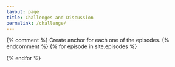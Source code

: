 ```yaml
---
layout: page 
title: Challenges and Discussion
permalink: /challenge/
---
```

<script>
  window.onload = function() {
    var lesson_episodes = [
    {% for episode in site.episodes %}
    "{{ episode.url}}"{% unless forloop.last %},{% endunless %}
    {% endfor %}
    ];
    var xmlHttp = [];  /* Required since we are going to query every episode. */
    for (i=0; i < lesson_episodes.length; i++) {
      xmlHttp[i] = new XMLHttpRequest();
      xmlHttp[i].episode = lesson_episodes[i];  /* To enable use this later. */
      xmlHttp[i].onreadystatechange = function() {
      if (this.readyState == 4 && this.status == 200) {
        var article_here = document.getElementById(this.episode);
        var parser = new DOMParser();
        var htmlDoc = parser.parseFromString(this.responseText,"text/html");
        var htmlDocBlockquote = htmlDoc.getElementsByClassName("challenge");
	for(j=0; j < htmlDocBlockquote.length; j++) {
		article_here.innerHTML += htmlDocBlockquote[j].outerHTML;
	}
        }
      }
      episode_url = "{{ page.root }}" + lesson_episodes[i];
      xmlHttp[i].open("GET", episode_url);
      xmlHttp[i].send(null);
    }
  }
</script>
{% comment %}
Create anchor for each one of the episodes.
{% endcomment %}
{% for episode in site.episodes %}
<article id="{{ episode.url }}"></article>
{% endfor %}
<script type="text/javascript">
  function downloadJSAtOnload() {
   var element = document.createElement("script");
   element.src = "../assets/js/lesson.js";
   document.body.appendChild(element);
   alert("Press to hide solutions")
  }
  if (window.addEventListener)
   window.addEventListener("load", downloadJSAtOnload, false);
  else if (window.attachEvent)
   window.attachEvent("onload", downloadJSAtOnload);
  else window.onload = downloadJSAtOnload;
</script>
